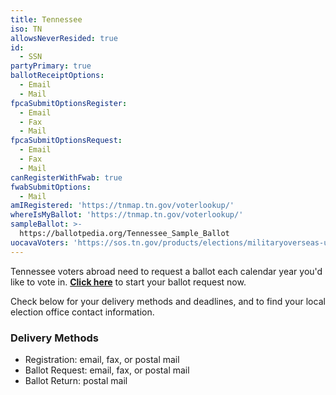 ```yaml
---
title: Tennessee
iso: TN
allowsNeverResided: true
id:
  - SSN
partyPrimary: true
ballotReceiptOptions:
  - Email
  - Mail
fpcaSubmitOptionsRegister:
  - Email
  - Fax
  - Mail
fpcaSubmitOptionsRequest:
  - Email
  - Fax
  - Mail
canRegisterWithFwab: true
fwabSubmitOptions:
  - Mail
amIRegistered: 'https://tnmap.tn.gov/voterlookup/'
whereIsMyBallot: 'https://tnmap.tn.gov/voterlookup/'
sampleBallot: >-
  https://ballotpedia.org/Tennessee_Sample_Ballot
uocavaVoters: 'https://sos.tn.gov/products/elections/militaryoverseas-uocava-absentee-information'
---
```

Tennessee voters abroad need to request a ballot each calendar year you'd like to vote in. [**Click here**](https://www.votefromabroad.org) to start your ballot request now.

Check below for your delivery methods and deadlines, and to find your local election office contact information.

### Delivery Methods

* Registration: email, fax, or postal mail
* Ballot Request: email, fax, or postal mail
* Ballot Return: postal mail

